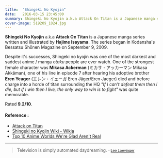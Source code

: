 ```yaml
---
title:  "Shingeki No Kyojin"
date:   2016-03-15 23:45:00
summary: Shingeki No Kyojin a.k.a Attack On Titan is a Japanese manga series written and illustrated by Hajime Isayama.
cover-image: 519209_1024.jpg
---
```


__Shingeki No Kyojin__ a.k.a __Attack On Titan__ is a Japanese manga series written and illustrated by __Hajime Isayama__. The series began in Kodansha's Bessatsu Shōnen Magazine on September 9, 2009.

Despite it's successes, Shingeki no kyojin was one of the most darkest and saddest anime / manga _otaku_ people are ever watch. One of the strongest female character was __Mikasa Ackerman__ (ミカサ・アッカーマン Mikasa Akkāman), one of his line in episode 7 after hearing his adoptive brother __Eren Yeager__ (エレン・イェーガ Eren Jäger/Eren Jaeger) died and before charge into a horde of titan surrounding the HQ _"If I can't defeat them then I die, but if I win then I live, the only way to win is to fight"_ was quite memorable.

Rated __9.2/10__.

#### Reference : 
- [Attack on Titan](https://en.wikipedia.org/wiki/Attack_on_Titan)
- [Shingeki no Kyojin Wiki - Wikia](http://shingekinokyojin.wikia.com/wiki/Shingeki_no_Kyojin_Wiki)
- [Top 10 Anime Worlds We're Glad Aren't Real](https://www.youtube.com/watch?v=Z39IB5oKylY)


---
> Television is simply automated daydreaming.
> <small>- [Lee Loevinger](http://www.brainyquote.com/quotes/quotes/l/leeloeving162532.html)</small>